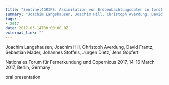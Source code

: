 ```yaml
---
title: "Sentinel4GRIPS: Assimilation von Erdbeobachtungsdaten in forstliche Inventur- und Planungssysteme"
summary: "Joachim Langshausen, Joachim Hill, Christoph Averdung, David Frantz, Sebastian Mader, Johannes Stoffels, Jürgen Dietz, Jens Göpfert @ Nationales Forum für Fernerkundung und Copernicus 2017, 14-16 March 2017, Berlin, Germany"
tags:
- 2017
date: 2017-03-14T00:00:00.0Z
external_link: ""
---
```


Joachim Langshausen, Joachim Hill, Christoph Averdung, David Frantz, Sebastian Mader, Johannes Stoffels, Jürgen Dietz, Jens Göpfert


Nationales Forum für Fernerkundung und Copernicus 2017, 14-16 March 2017, Berlin, Germany


oral presentation
